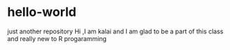 # hello-world
just another repository
Hi ,I am kalai and I am glad to be a part of this class and really new to R progaramming
